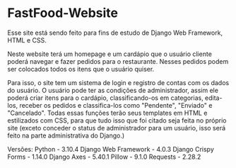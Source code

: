# FastFood-Website
Esse site está sendo feito para fins de estudo de Django Web Framework, HTML e CSS.

Neste website terá um homepage e um cardápio que o usuário cliente poderá navegar e fazer pedidos para o restaurante. Nesses pedidos podem ser colocados todos os itens que o usuário quiser.

Para isso, o site tem um sistema de login e registro de contas com os dados do usuário. O usuário pode ter as condições de administrador, assim ele poderá criar itens para o cardápio, classificando-os em categorias, edita-los, receber os pedidos e classifica-los como "Pendente", "Enviado" e "Cancelado". Todas essas funções terão seus templates em HTML e estilizados com CSS, para que tudo isso que foi citado seja feita no próprio site (exceto conceder o status de administrador para um usuário, isso será feito na parte administrativa do Django.)

Versões:
Python - 3.10.4
Django Web Framework - 4.0.3
Django Crispy Forms - 1.14.0
Django Axes - 5.40.1
Pillow - 9.1.0
Requests - 2.28.2
